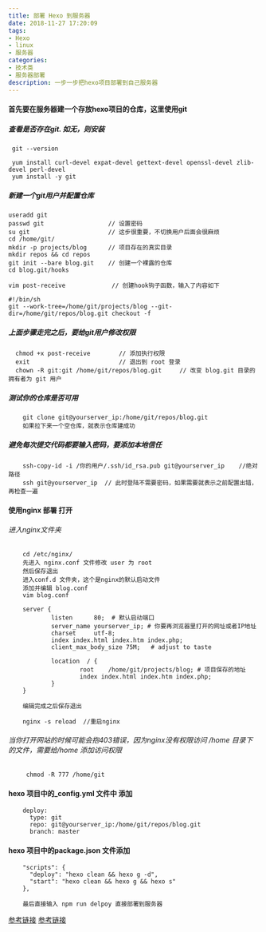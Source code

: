 ```yaml
---
title: 部署 Hexo 到服务器
date: 2018-11-27 17:20:09
tags: 
- Hexo 
- linux
- 服务器
categories:
- 技术类
- 服务器部署
description: 一步一步把hexo项目部署到自己服务器
---
```


#### 首先要在服务器建一个存放hexo项目的仓库，这里使用git
##### 查看是否存在git. 如无，则安装
     git --version 
    
     yum install curl-devel expat-devel gettext-devel openssl-devel zlib-devel perl-devel
     yum install -y git
##### 新建一个git用户并配置仓库
    useradd git
    passwd git                  // 设置密码
    su git                      // 这步很重要，不切换用户后面会很麻烦
    cd /home/git/
    mkdir -p projects/blog      // 项目存在的真实目录
    mkdir repos && cd repos
    git init --bare blog.git    // 创建一个裸露的仓库
    cd blog.git/hooks
    
    vim post-receive             // 创建hook钩子函数，输入了内容如下
 
    #!/bin/sh
    git --work-tree=/home/git/projects/blog --git-dir=/home/git/repos/blog.git checkout -f

##### 上面步骤走完之后，要给git用户修改权限
      chmod +x post-receive        // 添加执行权限
      exit                         // 退出到 root 登录
      chown -R git:git /home/git/repos/blog.git     // 改变 blog.git 目录的拥有者为 git 用户
      
##### 测试你的仓库是否可用
        git clone git@yourserver_ip:/home/git/repos/blog.git
        如果拉下来一个空仓库，就表示仓库建成功

##### 避免每次提交代码都要输入密码，要添加本地信任
        ssh-copy-id -i /你的用户/.ssh/id_rsa.pub git@yourserver_ip    //绝对路径
        ssh git@yourserver_ip  // 此时登陆不需要密码，如果需要就表示之前配置出错，再检查一遍
    
#### 使用nginx 部署 打开
###### 进入nginx文件夹 
        cd /etc/nginx/
        先进入 nginx.conf 文件修改 user 为 root
        然后保存退出
        进入conf.d 文件夹，这个是nginx的默认启动文件
        添加并编辑 blog.conf
        vim blog.conf
>     
  
        server {
                listen      80;  # 默认启动端口
                server_name yourserver_ip; # 你要再浏览器里打开的网址或者IP地址
                charset     utf-8; 
                index index.html index.htm index.php;
                client_max_body_size 75M;   # adjust to taste
        
                location  / {
                        root    /home/git/projects/blog; # 项目保存的地址
                        index index.html index.htm index.php;
                }
        }
>      

        编辑完成之后保存退出
        
        nginx -s reload  //重启nginx
###### 当你打开网站的时候可能会抱403错误，因为nginx没有权限访问 /home 目录下的文件，需要给/home 添加访问权限
         chmod -R 777 /home/git 
    
        
#### hexo 项目中的_config.yml 文件中 添加
        deploy:
          type: git
          repo: git@yourserver_ip:/home/git/repos/blog.git
          branch: master

#### hexo 项目中的package.json 文件添加
        "scripts": {
          "deploy": "hexo clean && hexo g -d",
          "start": "hexo clean && hexo g && hexo s"
        },
        
        最后直接输入 npm run delpoy 直接部署到服务器
       
[参考链接](http://www.swiftyper.com/2016/04/17/deploy-hexo-with-git-hook?_blank)
[参考链接](https://blog.csdn.net/qq_35561857/article/details/81590953?_blank)